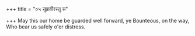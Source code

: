 +++
title = "०५ सुप्रावीरस्तु स"

+++
May this our home be guarded well forward, ye Bounteous, on the way,  
     Who bear us safely o'er distress.